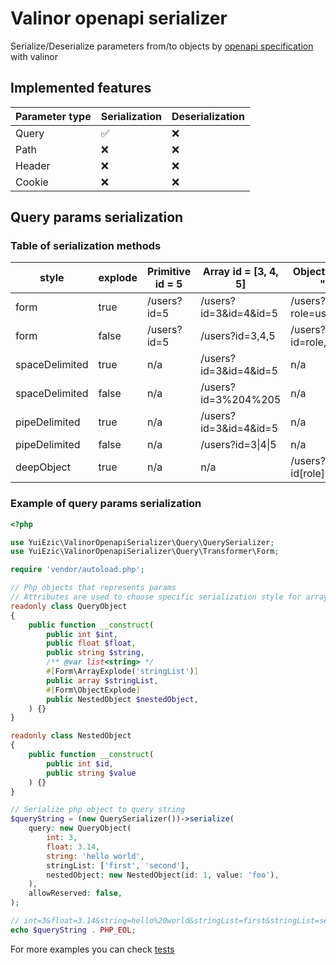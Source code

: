 # Valinor openapi serializer

Serialize/Deserialize parameters from/to objects
by [openapi specification](https://swagger.io/docs/specification/serialization/)
with valinor

## Implemented features

| Parameter type | Serialization | Deserialization |
|----------------|---------------|-----------------|
| Query          | ✅             | ❌               |
| Path           | ❌             | ❌               |
| Header         | ❌             | ❌               |
| Cookie         | ❌             | ❌               |

## Query params serialization

### Table of serialization methods

| style          | explode | Primitive id = 5 | Array id = [3, 4, 5]  | Object id = {"role": "user", "name": "Leo"} |
|----------------|---------|------------------|-----------------------|---------------------------------------------|
| form           | true    | /users?id=5      | /users?id=3&id=4&id=5 | /users?role=user&name=Leo                   |
| form           | false   | /users?id=5      | /users?id=3,4,5       | /users?id=role,user,name,Leo                |
| spaceDelimited | true    | n/a              | /users?id=3&id=4&id=5 | n/a                                         |
| spaceDelimited | false   | n/a              | /users?id=3%204%205   | n/a                                         |
| pipeDelimited  | true    | n/a              | /users?id=3&id=4&id=5 | n/a                                         |
| pipeDelimited  | false   | n/a              | /users?id=3\|4\|5     | n/a                                         |
| deepObject     | true    | n/a              | n/a                   | /users?id[role]=user&id[name]=Leo           |

### Example of query params serialization

```php
<?php

use YuiEzic\ValinorOpenapiSerializer\Query\QuerySerializer;
use YuiEzic\ValinorOpenapiSerializer\Query\Transformer\Form;

require 'vendor/autoload.php';

// Php objects that represents params
// Attributes are used to choose specific serialization style for arrays and object from openapi specification
readonly class QueryObject
{
    public function __construct(
        public int $int,
        public float $float,
        public string $string,
        /** @var list<string> */
        #[Form\ArrayExplode('stringList')]
        public array $stringList,
        #[Form\ObjectExplode]
        public NestedObject $nestedObject,
    ) {}
}

readonly class NestedObject
{
    public function __construct(
        public int $id,
        public string $value
    ) {}
}

// Serialize php object to query string
$queryString = (new QuerySerializer())->serialize(
    query: new QueryObject(
        int: 3,
        float: 3.14,
        string: 'hello world',
        stringList: ['first', 'second'],
        nestedObject: new NestedObject(id: 1, value: 'foo'),
    ),
    allowReserved: false,
);

// int=3&float=3.14&string=hello%20world&stringList=first&stringList=second&id=1&value=foo
echo $queryString . PHP_EOL;
```

For more examples you can check [tests](src/Query/Test/QuerySerializerTest.php)
